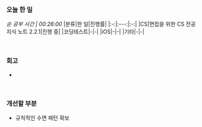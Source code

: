 ### 오늘 한 일
_순 공부 시간 | 00:26:00_
|분류|한 일|진행률|
|:-:|:---:|:-:|
|CS|면접을 위한 CS 전공지식 노트 2.2.1|진행 중|
|코딩테스트|-|-|
|iOS|-|-|
|기타|-|-|

<br>

### 회고
-

<br>

### 개선할 부분
- 규칙적인 수면 패턴 확보
